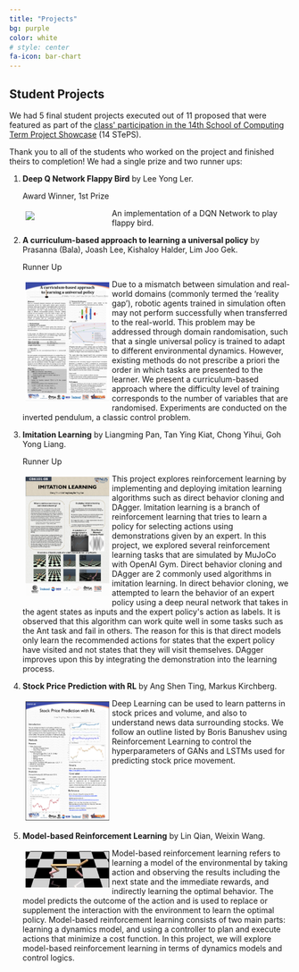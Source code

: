 ```yaml
---
title: "Projects"
bg: purple
color: white
# style: center
fa-icon: bar-chart
---
```


## Student Projects

We had 5 final student projects executed out of 11 proposed that were featured as part of the <A HREF="http://isteps.comp.nus.edu.sg/event/14th-steps/module/CS6101">class' participation in the 14th School of Computing Term Project Showcase</A> (14 STePS).

Thank you to all of the students who worked on the project and finished theirs to completion!  We had a single prize and two runner ups:

1. **Deep Q Network Flappy Bird** by Lee Yong Ler.

	<i class="fa fa-trophy"></i>Award Winner, 1st Prize<i class="fa fa-trophy"></i>

	<a href="posters/flappy_bird.gif"><img src="posters/flappy_bird.gif" class="img-fluid" style="float:left;padding:5px" width="150" /></a>An implementation of a DQN Network to play flappy bird.<br clear="both"/>

2. **A curriculum-based approach to learning a universal policy** by Prasanna (Bala), Joash Lee, Kishaloy Halder, Lim Joo Gek.

	<i class="fa fa-trophy"></i>Runner Up<i class="fa fa-trophy"></i>

	<a href="posters/curriculum-based RL.png"><img src="posters/curriculum-based RL.png" class="img-fluid" style="float:left;padding:5px" width="150" /></a>Due to a mismatch between simulation and real-world domains (commonly termed the ‘reality gap’), robotic agents trained in simulation often may not perform successfully when transferred to the real-world. This problem may be addressed through domain randomisation, such that a single universal policy is trained to adapt to different environmental dynamics. However, existing methods do not prescribe a priori the order in which tasks are presented to the learner. We present a curriculum-based approach where the difficulty level of training corresponds to the number of variables that are randomised. Experiments are conducted on the inverted pendulum, a classic control problem.<br clear="both"/>

3. **Imitation Learning** by Liangming Pan, Tan Ying Kiat, Chong Yihui, Goh Yong Liang.

	<i class="fa fa-trophy"></i>Runner Up<i class="fa fa-trophy"></i>

	<a href="posters/imitation_learning.png"><img src="posters/imitation_learning.png" class="img-fluid" style="float:left;padding:5px" width="150" /></a>This project explores reinforcement learning by implementing and deploying imitation learning algorithms such as direct behavior cloning and DAgger. Imitation learning is a branch of reinforcement learning that tries to learn a policy for selecting actions using demonstrations given by an expert. In this project, we explored several reinforcement learning tasks that are simulated by MuJoCo with OpenAI Gym. Direct behavior cloning and DAgger are 2 commonly used algorithms in imitation learning. In direct behavior cloning, we attempted to learn the behavior of an expert policy using a deep neural network that takes in the agent states as inputs and the expert policy's action as labels. It is observed that this algorithm can work quite well in some tasks such as the Ant task and fail in others. The reason for this is that direct models only learn the recommended actions for states that the expert policy have visited and not states that they will visit themselves. DAgger improves upon this by integrating the demonstration into the learning process.<br clear="both"/>

4. **Stock Price Prediction with RL** by Ang Shen Ting, Markus Kirchberg.

	<a href="posters/stock_price.png"><img src="posters/stock_price.png" class="img-fluid" style="float:left;padding:5px" width="150" /></a>Deep Learning can be used to learn patterns in stock prices and volume, and also to understand news data surrounding stocks. We follow an outline listed by Boris Banushev using Reinforcement Learning to control the hyperparameters of GANs and LSTMs used for predicting stock price movement.<br clear="both"/>

5. **Model-based Reinforcement Learning** by Lin Qian, Weixin Wang.

	<a href="posters/model-based-rl.jpeg"><img src="posters/model-based-rl.jpeg" class="img-fluid" style="float:left;padding:5px" width="150" /></a>Model-based reinforcement learning refers to learning a model of the environmental by taking action and observing the results including the next state and the immediate rewards, and indirectly learning the optimal behavior. The model predicts the outcome of the action and is used to replace or supplement the interaction with the environment to learn the optimal policy. Model-based reinforcement learning consists of two main parts: learning a dynamics model, and using a controller to plan and execute actions that minimize a cost function. In this project, we will explore model-based reinforcement learning in terms of dynamics models and control logics.<br clear="both"/>